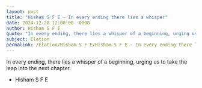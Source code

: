 ```yaml
---
layout: post
title: "Hisham S F E - In every ending there lies a whisper"
date: 2024-12-28 12:00:00 -0000
author: Hisham S F E
quote: "In every ending, there lies a whisper of a beginning, urging us to take the leap into the next chapter."
subject: Elation
permalink: /Elation/Hisham S F E/Hisham S F E - In every ending there lies a whisper
---
```


In every ending, there lies a whisper of a beginning, urging us to take the leap into the next chapter.

- Hisham S F E

